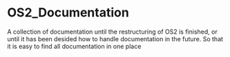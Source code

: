 OS2_Documentation
=================

A collection of documentation until the restructuring of OS2 is finished, or until it has been desided how to handle documentation in the future. So that it is easy to find all documentation in one place
